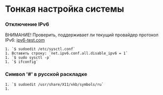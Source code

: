 # Тонкая настройка системы

### Отключение IPv6

ВНИМАНИЕ! Проверить, поддерживает ли текущий провайдер протокол IPv6:
[ipv6-test.com](http://ipv6-test.com)

    1. `$ sudoedit /etc/sysctl.conf`
    1. Вставить строку: `net.ipv6.conf.all.disable_ipv6 = 1`
    1. `$ sudo sysctl -p`
    1. `$ ifconfig`

### Символ '#' в русской раскладке

    1. `$ sudoedit /usr/share/X11/xkb/symbols/ru`
    1. 
